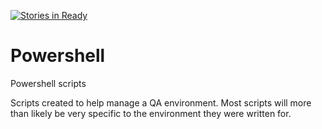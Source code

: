 [![Stories in Ready](https://badge.waffle.io/agffthwork/Powershell.png?label=ready&title=Ready)](https://waffle.io/agffthwork/Powershell)
# Powershell
Powershell scripts

Scripts created to help manage a QA environment.  Most scripts will more than likely be very specific to the environment they were written for.
